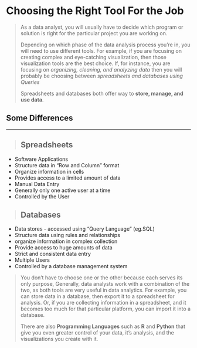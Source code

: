 # Choosing the Right Tool For the Job

> As a data analyst, you will usually have to decide which program or solution is right for the particular project you are working on.
>
> Depending on which phase of the data analysis process you’re in, you will need to use different tools. For example, if you are focusing on creating complex and eye-catching visualization, then those visualization tools are the best choice. If, for instance, you are focusing on _organizing, cleaning, and analyzing data_ then you will probably be choosing between _spreadsheets and databases using Queries_
>
> Spreadsheets and databases both offer way to **store, manage, and use data**.

## Some Differences

---

> ## Spreadsheets

- Software Applications
- Structure data in “Row and Column” format
- Organize information in cells
- Provides access to a limited amount of data
- Manual Data Entry
- Generally only one active user at a time
- Controlled by the User

> ## Databases

- Data stores - accessed using “Query Language” (eg.SQL)
- Structure data using rules and relationships
- organize information in complex collection
- Provide access to huge amounts of data
- Strict and consistent data entry
- Multiple Users
- Controlled by a database management system

> You don’t have to choose one or the other because each serves its only purpose, Generally, data analysts work with a combination of the two, as both tools are very useful in data analytics. For example, you can store data in a database, then export it to a spreadsheet for analysis. Or, if you are collecting information in a spreadsheet, and it becomes too much for that particular platform, you can import it into a database.
>
> There are also **Programming Languages** such as **R** and **Python** that give you even greater control of your data, it’s analysis, and the visualizations you create with it.
